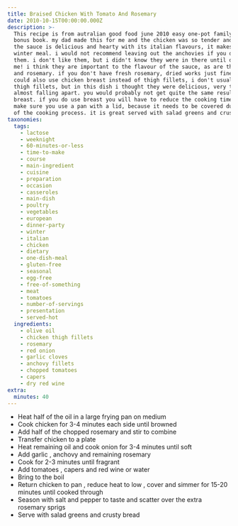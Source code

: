 ```yaml
---
title: Braised Chicken With Tomato And Rosemary
date: 2010-10-15T00:00:00.000Z
description: >-
  This recipe is from autralian good food june 2010 easy one-pot family meals
  bonus book. my dad made this for me and the chicken was so tender and tasty.
  the sauce is delicious and hearty with its italian flavours, it makes a great
  winter meal. i would not recommend leaving out the anchovies if you don't like
  them. i don't like them, but i didn't know they were in there until dad told
  me! i think they are important to the flavour of the sauce, as are the capers
  and rosemary. if you don't have fresh rosemary, dried works just fine. you
  could also use chicken breast instead of thigh fillets, i don't usually like
  thigh fillets, but in this dish i thought they were delicious, very tender and
  almost falling apart. you would probably not get quite the same result with
  breast. if you do use breast you will have to reduce the cooking time. also,
  make sure you use a pan with a lid, because it needs to be covered during part
  of the cooking process. it is great served with salad greens and crusty bread.
taxonomies:
  tags:
    - lactose
    - weeknight
    - 60-minutes-or-less
    - time-to-make
    - course
    - main-ingredient
    - cuisine
    - preparation
    - occasion
    - casseroles
    - main-dish
    - poultry
    - vegetables
    - european
    - dinner-party
    - winter
    - italian
    - chicken
    - dietary
    - one-dish-meal
    - gluten-free
    - seasonal
    - egg-free
    - free-of-something
    - meat
    - tomatoes
    - number-of-servings
    - presentation
    - served-hot
  ingredients:
    - olive oil
    - chicken thigh fillets
    - rosemary
    - red onion
    - garlic cloves
    - anchovy fillets
    - chopped tomatoes
    - capers
    - dry red wine
extra:
  minutes: 40
---
```

 - Heat half of the oil in a large frying pan on medium
 - Cook chicken for 3-4 minutes each side until browned
 - Add half of the chopped rosemary and stir to combine
 - Transfer chicken to a plate
 - Heat remaining oil and cook onion for 3-4 minutes until soft
 - Add garlic , anchovy and remaining rosemary
 - Cook for 2-3 minutes until fragrant
 - Add tomatoes , capers and red wine or water
 - Bring to the boil
 - Return chicken to pan , reduce heat to low , cover and simmer for 15-20 minutes until cooked through
 - Season with salt and pepper to taste and scatter over the extra rosemary sprigs
 - Serve with salad greens and crusty bread
